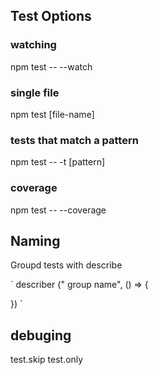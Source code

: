 
## Test Options

### watching
npm test -- --watch

### single file
npm test [file-name]

### tests that match a pattern
npm test -- -t [pattern]

### coverage
npm test -- --coverage

## Naming
Groupd tests with describe

` describer (" group name", () => {

}) `

## debuging
test.skip
test.only
